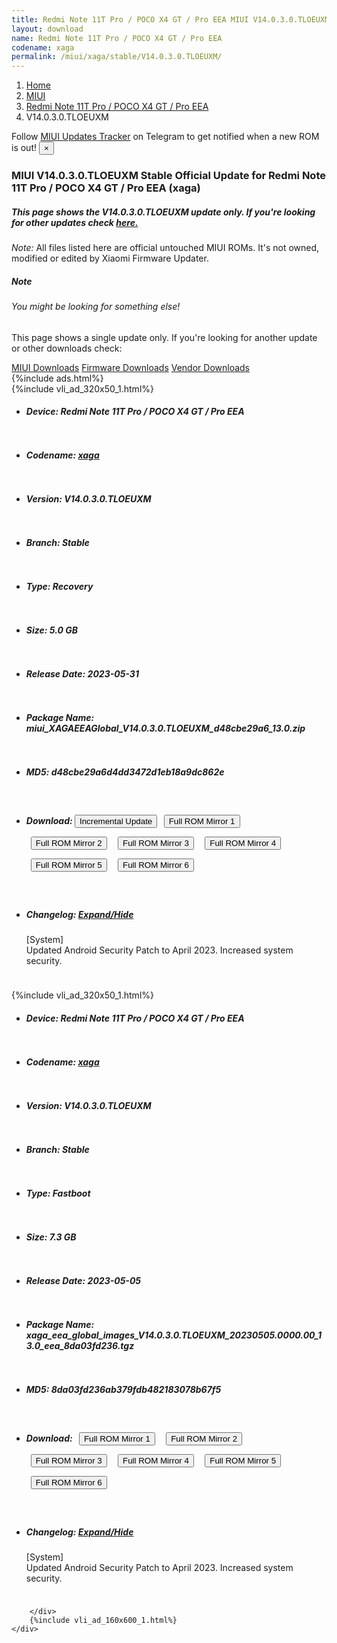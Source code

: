 ```yaml
---
title: Redmi Note 11T Pro / POCO X4 GT / Pro EEA MIUI V14.0.3.0.TLOEUXM Update
layout: download
name: Redmi Note 11T Pro / POCO X4 GT / Pro EEA
codename: xaga
permalink: /miui/xaga/stable/V14.0.3.0.TLOEUXM/
---
```

<nav aria-label="breadcrumb">
    <ol class="breadcrumb">
        <li class="breadcrumb-item"><a href="/">Home</a></li>
        <li class="breadcrumb-item"><a href="/miui/">MIUI</a></li>
        <li class="breadcrumb-item"><a href="/miui/xaga/">Redmi Note 11T Pro / POCO X4 GT / Pro EEA</a></li>
        <li class="breadcrumb-item active" aria-current="page">V14.0.3.0.TLOEUXM</li>
    </ol>
</nav>
<div class="alert alert-primary alert-dismissible fade show" role="alert">
    Follow <a href="https://t.me/MIUIUpdatesTracker" class="alert-link">MIUI Updates Tracker</a> on Telegram to get
    notified when a new ROM is out!
    <button type="button" class="close" data-dismiss="alert" aria-label="Close">
        <span aria-hidden="true">&times;</span>
    </button>
</div>
<div class="col-12 mx-auto">
    <h3 class="title bg-light p-2 rounded">MIUI V14.0.3.0.TLOEUXM Stable Official Update for Redmi Note 11T Pro / POCO X4 GT / Pro EEA (xaga)</h3>
    <h5>This page shows the V14.0.3.0.TLOEUXM update only. If you're looking for other updates check
        <a href="/miui/xaga/">here.</a></h5>
    <p><i>Note: </i>All files listed here are official untouched MIUI ROMs.
        It's not owned, modified or edited by Xiaomi Firmware Updater.</p>
    <div class="card">
        <div class="card-body">
            <h5 class="card-title">Note</h5>
            <h6 class="card-subtitle mb-2 text-muted">You might be looking for something else!</h6>
            <p class="card-text">This page shows a single update only.
                If you're looking for another update or other downloads check:</p>
            <a href="/miui/" class="card-link">MIUI Downloads</a>
            <a href="/firmware/" class="card-link">Firmware Downloads</a>
            <a href="/vendor/" class="card-link">Vendor Downloads</a>
        </div>
    </div>
    {%include ads.html%}
    <div class="row justify-content-center">
        <div class="col-10" id="downloads">
                    <div class="card card-body">
            {%include vli_ad_320x50_1.html%}
            <ul class="list-unstyled">
                <li style="padding-bottom: 10px;">
                    <h5><b>Device: </b>Redmi Note 11T Pro / POCO X4 GT / Pro EEA</h5>
                </li>
                <li style="padding-bottom: 10px;">
                    <h5><b>Codename: </b> <a href="/miui/xaga/" target="_blank">xaga</a> </h5>
                </li>
                <li style="padding-bottom: 10px;">
                    <h5><b>Version: </b>V14.0.3.0.TLOEUXM</h5>
                </li>
                <li style="padding-bottom: 10px;">
                    <h5><b>Branch: </b>Stable</h5>
                </li>
                <li style="padding-bottom: 10px;">
                    <h5><b>Type: </b>Recovery</h5>
                </li>
                <li style="padding-bottom: 10px;">
                    <h5><b>Size: </b>5.0 GB</h5>
                </li>
                <li style="padding-bottom: 10px;">
                    <h5><b>Release Date: </b>2023-05-31</h5>
                </li>
                <li style="padding-bottom: 10px;">
                    <h5><b>Package Name: </b><span id="filename" class="text-dark">miui_XAGAEEAGlobal_V14.0.3.0.TLOEUXM_d48cbe29a6_13.0.zip</span></h5>
                </li>
                <li style="padding-bottom: 10px;">
                    <h5><b>MD5: </b><span id="md5" class="text-muted">d48cbe29a6d4dd3472d1eb18a9dc862e</span></h5>
                </li>
                <li style="padding-bottom: 10px;">
                    <h5><b>Download: </b><button type="button" id="incremental_download" class="btn btn-warning" onclick="window.open('https://bigota.d.miui.com/V14.0.3.0.TLOEUXM/miui-blockota-xaga_eea_global-V14.0.1.0.TLOEUXM-V14.0.3.0.TLOEUXM-6d5572aef6-13.0.zip', '_blank');"><i class="fa fa-download"></i> Incremental Update</button> <button type="button" id="download" class="btn btn-primary" style="margin: 7px;" onclick="window.open('https://cdn-ota.azureedge.net/V14.0.3.0.TLOEUXM/miui_XAGAEEAGlobal_V14.0.3.0.TLOEUXM_d48cbe29a6_13.0.zip', '_blank');"><i class="fa fa-download"></i> Full ROM Mirror 1</button> <button type="button" id="download" class="btn btn-primary" style="margin: 7px;" onclick="window.open('https://cdnorg.d.miui.com/V14.0.3.0.TLOEUXM/miui_XAGAEEAGlobal_V14.0.3.0.TLOEUXM_d48cbe29a6_13.0.zip', '_blank');"><i class="fa fa-download"></i> Full ROM Mirror 2</button> <button type="button" id="download" class="btn btn-primary" style="margin: 7px;" onclick="window.open('https://bkt-sgp-miui-ota-update-alisgp.oss-ap-southeast-1.aliyuncs.com/V14.0.3.0.TLOEUXM/miui_XAGAEEAGlobal_V14.0.3.0.TLOEUXM_d48cbe29a6_13.0.zip', '_blank');"><i class="fa fa-download"></i> Full ROM Mirror 3</button> <button type="button" id="download" class="btn btn-primary" style="margin: 7px;" onclick="window.open('https://bn.d.miui.com/V14.0.3.0.TLOEUXM/miui_XAGAEEAGlobal_V14.0.3.0.TLOEUXM_d48cbe29a6_13.0.zip', '_blank');"><i class="fa fa-download"></i> Full ROM Mirror 4</button> <button type="button" id="download" class="btn btn-primary" style="margin: 7px;" onclick="window.open('https://bigota.d.miui.com/V14.0.3.0.TLOEUXM/miui_XAGAEEAGlobal_V14.0.3.0.TLOEUXM_d48cbe29a6_13.0.zip', '_blank');"><i class="fa fa-download"></i> Full ROM Mirror 5</button> <button type="button" id="download" class="btn btn-primary" style="margin: 7px;" onclick="window.open('https://hugeota.d.miui.com/V14.0.3.0.TLOEUXM/miui_XAGAEEAGlobal_V14.0.3.0.TLOEUXM_d48cbe29a6_13.0.zip', '_blank');"><i class="fa fa-download"></i> Full ROM Mirror 6</button></h5>
                </li>
                <li style="padding-bottom: 10px;">
                    <h5><b>Changelog: </b><a href="#xaga_1_changelog" data-toggle="collapse" role="button"
                            aria-expanded="false" aria-controls="xaga_1_changelog"> <i class="fa fa-arrow-down"
                                aria-hidden="true"></i> Expand/Hide</a></h5>
                    <div class="collapse" id="xaga_1_changelog">
                        <p id="changelog_text">[System]<br>Updated Android Security Patch to April 2023. Increased system security.</p>
                    </div>
                </li>
            </ul>
        </div>
        <div class="card card-body">
            {%include vli_ad_320x50_1.html%}
            <ul class="list-unstyled">
                <li style="padding-bottom: 10px;">
                    <h5><b>Device: </b>Redmi Note 11T Pro / POCO X4 GT / Pro EEA</h5>
                </li>
                <li style="padding-bottom: 10px;">
                    <h5><b>Codename: </b> <a href="/miui/xaga/" target="_blank">xaga</a> </h5>
                </li>
                <li style="padding-bottom: 10px;">
                    <h5><b>Version: </b>V14.0.3.0.TLOEUXM</h5>
                </li>
                <li style="padding-bottom: 10px;">
                    <h5><b>Branch: </b>Stable</h5>
                </li>
                <li style="padding-bottom: 10px;">
                    <h5><b>Type: </b>Fastboot</h5>
                </li>
                <li style="padding-bottom: 10px;">
                    <h5><b>Size: </b>7.3 GB</h5>
                </li>
                <li style="padding-bottom: 10px;">
                    <h5><b>Release Date: </b>2023-05-05</h5>
                </li>
                <li style="padding-bottom: 10px;">
                    <h5><b>Package Name: </b><span id="filename" class="text-dark">xaga_eea_global_images_V14.0.3.0.TLOEUXM_20230505.0000.00_13.0_eea_8da03fd236.tgz</span></h5>
                </li>
                <li style="padding-bottom: 10px;">
                    <h5><b>MD5: </b><span id="md5" class="text-muted">8da03fd236ab379fdb482183078b67f5</span></h5>
                </li>
                <li style="padding-bottom: 10px;">
                    <h5><b>Download: </b> <button type="button" id="download" class="btn btn-primary" style="margin: 7px;" onclick="window.open('https://cdn-ota.azureedge.net/V14.0.3.0.TLOEUXM/xaga_eea_global_images_V14.0.3.0.TLOEUXM_20230505.0000.00_13.0_eea_8da03fd236.tgz', '_blank');"><i class="fa fa-download"></i> Full ROM Mirror 1</button> <button type="button" id="download" class="btn btn-primary" style="margin: 7px;" onclick="window.open('https://cdnorg.d.miui.com/V14.0.3.0.TLOEUXM/xaga_eea_global_images_V14.0.3.0.TLOEUXM_20230505.0000.00_13.0_eea_8da03fd236.tgz', '_blank');"><i class="fa fa-download"></i> Full ROM Mirror 2</button> <button type="button" id="download" class="btn btn-primary" style="margin: 7px;" onclick="window.open('https://bkt-sgp-miui-ota-update-alisgp.oss-ap-southeast-1.aliyuncs.com/V14.0.3.0.TLOEUXM/xaga_eea_global_images_V14.0.3.0.TLOEUXM_20230505.0000.00_13.0_eea_8da03fd236.tgz', '_blank');"><i class="fa fa-download"></i> Full ROM Mirror 3</button> <button type="button" id="download" class="btn btn-primary" style="margin: 7px;" onclick="window.open('https://bn.d.miui.com/V14.0.3.0.TLOEUXM/xaga_eea_global_images_V14.0.3.0.TLOEUXM_20230505.0000.00_13.0_eea_8da03fd236.tgz', '_blank');"><i class="fa fa-download"></i> Full ROM Mirror 4</button> <button type="button" id="download" class="btn btn-primary" style="margin: 7px;" onclick="window.open('https://bigota.d.miui.com/V14.0.3.0.TLOEUXM/xaga_eea_global_images_V14.0.3.0.TLOEUXM_20230505.0000.00_13.0_eea_8da03fd236.tgz', '_blank');"><i class="fa fa-download"></i> Full ROM Mirror 5</button> <button type="button" id="download" class="btn btn-primary" style="margin: 7px;" onclick="window.open('https://hugeota.d.miui.com/V14.0.3.0.TLOEUXM/xaga_eea_global_images_V14.0.3.0.TLOEUXM_20230505.0000.00_13.0_eea_8da03fd236.tgz', '_blank');"><i class="fa fa-download"></i> Full ROM Mirror 6</button></h5>
                </li>
                <li style="padding-bottom: 10px;">
                    <h5><b>Changelog: </b><a href="#xaga_2_changelog" data-toggle="collapse" role="button"
                            aria-expanded="false" aria-controls="xaga_2_changelog"> <i class="fa fa-arrow-down"
                                aria-hidden="true"></i> Expand/Hide</a></h5>
                    <div class="collapse" id="xaga_2_changelog">
                        <p id="changelog_text">[System]<br>Updated Android Security Patch to April 2023. Increased system security.</p>
                    </div>
                </li>
            </ul>
        </div>

        </div>
        {%include vli_ad_160x600_1.html%}
    </div>
</div>

